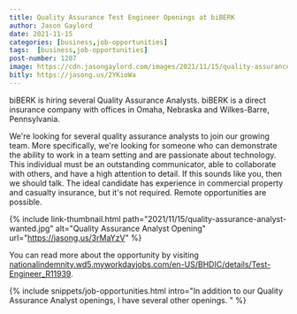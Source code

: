 ```yaml
---
title: Quality Assurance Test Engineer Openings at biBERK
author: Jason Gaylord
date: 2021-11-15
categories: [business,job-opportunities]
tags:  [business,job-opportunities]
post-number: 1207
image: https://cdn.jasongaylord.com/images/2021/11/15/quality-assurance-analyst-wanted.jpg
bitly: https://jasong.us/2YKioWa
---
```


biBERK is hiring several Quality Assurance Analysts. biBERK is a direct insurance company with offices in Omaha, Nebraska and Wilkes-Barre, Pennsylvania. 

We're looking for several quality assurance analysts to join our growing team. More specifically, we're looking for someone who can demonstrate the ability to work in a team setting and are passionate about technology. This individual must be an outstanding communicator, able to collaborate with others, and have a high attention to detail. If this sounds like you, then we should talk. The ideal candidate has experience in commercial property and casualty insurance, but it's not required. Remote opportunities are possible.

{% include link-thumbnail.html path="2021/11/15/quality-assurance-analyst-wanted.jpg" alt="Quality Assurance Analyst Opening" url="https://jasong.us/3rMaYzV" %}

You can read more about the opportunity by visiting [nationalindemnity.wd5.myworkdayjobs.com/en-US/BHDIC/details/Test-Engineer_R11939](https://jasong.us/3rMaYzV).

{% include snippets/job-opportunities.html intro="In addition to our Quality Assurance Analyst openings, I have several other openings. " %}